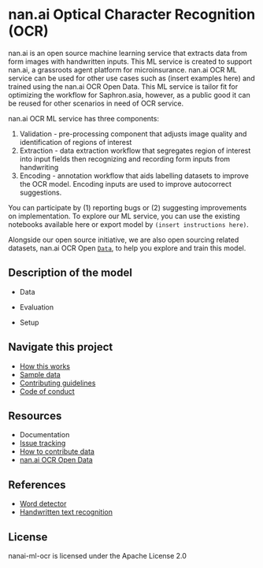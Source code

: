 # nan.ai Optical Character Recognition (OCR)

nan.ai  is an open source machine learning service that extracts data from form images with handwritten inputs. This ML service is created to support nan.ai, a grassroots agent platform for microinsurance. nan.ai OCR ML service can be used for other use cases such as (insert examples here) and trained using the nan.ai OCR Open Data. This ML service is tailor fit for optimizing the workflow for Saphron.asia, however, as a public good it can be reused for other  scenarios in need of OCR service.

nan.ai OCR ML service has three components:

1. Validation - pre-processing component that adjusts image quality and identification of regions of interest
2. Extraction - data extraction workflow that segregates region of interest into input fields then recognizing and recording form inputs from handwriting
3. Encoding - annotation workflow that aids labelling datasets to improve the OCR model. Encoding inputs are used to improve autocorrect suggestions.

You can participate by (1) reporting bugs or (2) suggesting improvements on implementation. To explore our ML service, you can use the existing notebooks available here or export model by ``(insert instructions here)``.

Alongside our open source initiative, we are also open sourcing related datasets, nan.ai OCR Open [`Data`](https://github.com/Saphron-Asia/nan.ai-opendata-ocr), to help you explore and train this model.

## Description of the model

* Data

* Evaluation

* Setup


## Navigate this project
* [How this works](https://github.com/Saphron-Asia/nan.ai-ml-ocr/blob/main/HOWTO.md)
* [Sample data](https://github.com/Saphron-Asia/nan.ai-opendata-ocr/tree/main/sample%20data)
* [Contributing guidelines](https://github.com/Saphron-Asia/nan.ai-ml-ocr/blob/main/CONTRIBUTE.md) 
* [Code of conduct](https://github.com/Saphron-Asia/nan.ai-ml-ocr/blob/main/CODEOFCODUCT.md)

## Resources
* Documentation
* [Issue tracking](https://github.com/Saphron-Asia/nan.ai-ml-ocr/issues)
* [How to contribute data](https://github.com/Saphron-Asia/nan.ai-opendata-ocr/blob/main/CONTRIBUTE.md) 
* [nan.ai OCR Open Data](https://github.com/Saphron-Asia/nan.ai-opendata-ocr)

## References
* [Word detector](https://githubharald.github.io/word_detector.html)
* [Handwritten text recognition](https://repositum.tuwien.ac.at/obvutwoa/download/pdf/2774578)

## License
nanai-ml-ocr is licensed under the Apache License 2.0
